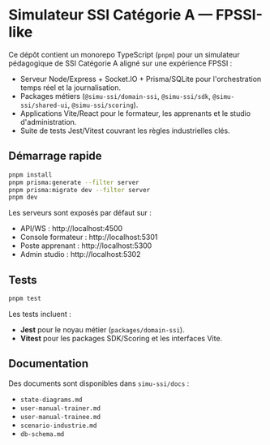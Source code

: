 # Simulateur SSI Catégorie A — FPSSI-like

Ce dépôt contient un monorepo TypeScript (`pnpm`) pour un simulateur pédagogique de SSI Catégorie A aligné sur une expérience FPSSI :

- Serveur Node/Express + Socket.IO + Prisma/SQLite pour l'orchestration temps réel et la journalisation.
- Packages métiers (`@simu-ssi/domain-ssi`, `@simu-ssi/sdk`, `@simu-ssi/shared-ui`, `@simu-ssi/scoring`).
- Applications Vite/React pour le formateur, les apprenants et le studio d'administration.
- Suite de tests Jest/Vitest couvrant les règles industrielles clés.

## Démarrage rapide

```bash
pnpm install
pnpm prisma:generate --filter server
pnpm prisma:migrate dev --filter server
pnpm dev
```

Les serveurs sont exposés par défaut sur :

- API/WS : http://localhost:4500
- Console formateur : http://localhost:5301
- Poste apprenant : http://localhost:5300
- Admin studio : http://localhost:5302

## Tests

```bash
pnpm test
```

Les tests incluent :

- **Jest** pour le noyau métier (`packages/domain-ssi`).
- **Vitest** pour les packages SDK/Scoring et les interfaces Vite.

## Documentation

Des documents sont disponibles dans `simu-ssi/docs` :

- `state-diagrams.md`
- `user-manual-trainer.md`
- `user-manual-trainee.md`
- `scenario-industrie.md`
- `db-schema.md`
